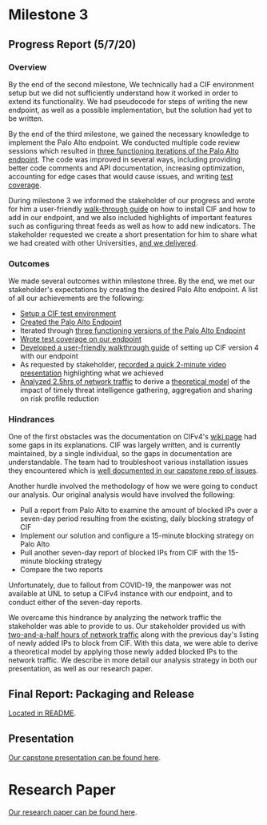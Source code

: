 # Milestone 3

## Progress Report (5/7/20)

### Overview

By the end of the second milestone, We technically had a CIF environment setup but we did not sufficiently understand how it worked in order to extend its functionality. We had pseudocode for steps of writing the new endpoint, as well as a possible implementation, but the solution had yet to be written.  

By the end of the third milestone, we gained the necessary knowledge to implement the Palo Alto endpoint.  We conducted multiple code review sessions which resulted in [three functioning iterations of the Palo Alto endpoint](https://github.com/neil-unomaha/CIF_CYBR_8950/tree/master/palo_endpoint_versions). The code was improved in several ways, including providing better code comments and API documentation, increasing optimization, accounting for edge cases that would cause issues, and writing [test coverage](https://github.com/neil-unomaha/CIF_CYBR_8950/tree/master/test-file). 

During milestone 3 we informed the stakeholder of our progress and wrote for him a user-friendly [walk-through guide](https://github.com/neil-unomaha/CIF_CYBR_8950/blob/master/cif-install-walkthrough.md) on how to install CIF and how to add in our endpoint, and we also included highlights of important features such as configuring threat feeds as well as how to add new indicators. The stakeholder requested we create a short presentation for him to share what we had created with other Universities, [and we delivered](https://app.vidgrid.com/view/8JmGblYqwkXE/?sr=0sOkk6).

### Outcomes

We made several outcomes within milestone three. By the end, we met our stakeholder's expectations by creating the desired Palo Alto endpoint.  A list of all our achievements are the following:

* [Setup a CIF test environment](https://github.com/neil-unomaha/CIF_CYBR_8950/issues/20)
* [Created the Palo Alto Endpoint](https://github.com/neil-unomaha/CIF_CYBR_8950/tree/master/cif-palo-changes)
* Iterated through [three functioning versions of the Palo Alto Endpoint](https://github.com/neil-unomaha/CIF_CYBR_8950/tree/master/palo_endpoint_versions)
* [Wrote test coverage on our endpoint](https://github.com/neil-unomaha/CIF_CYBR_8950/blob/master/test-file/test_basics.py)
* [Developed a user-friendly walkthrough guide](https://github.com/neil-unomaha/CIF_CYBR_8950/blob/master/cif-install-walkthrough.md) of setting up CIF version 4 with our endpoint
* As requested by stakeholder, [recorded a quick 2-minute video presentation](https://app.vidgrid.com/view/8JmGblYqwkXE/?sr=0sOkk6) highlighting what we achieved
* [Analyzed 2.5hrs of network traffic](https://github.com/neil-unomaha/CIF_CYBR_8950/blob/master/SanitizedParsedPackets.csv) to derive a [theoretical model](https://github.com/neil-unomaha/CIF_CYBR_8950/blob/master/Assets/milestone_3.pptx) of the impact of timely threat intelligence gathering, aggregation and sharing on risk profile reduction


### Hindrances

One of the first obstacles was the documentation on CIFv4's [wiki page](https://github.com/csirtgadgets/cifsdk-v4-py/wiki) had some gaps in its explanations.  CIF was largely written, and is currently maintained, by a single individual, so the gaps in documentation are understandable. The team had to troubleshoot various installation issues they encountered which is [well documented in our capstone repo of issues](https://github.com/neil-unomaha/CIF_CYBR_8950/issues/20).  

Another hurdle involved the methodology of how we were going to conduct our analysis.  Our original analysis would have involved the following:
* Pull a report from Palo Alto to examine the amount of blocked IPs over a seven-day period resulting from the existing, daily blocking strategy of CIF
* Implement our solution and configure a 15-minute blocking strategy on Palo Alto
* Pull another seven-day report of blocked IPs from CIF with the 15-minute blocking strategy
* Compare the two reports

Unfortunately, due to fallout from COVID-19, the manpower was not available at UNL to setup a CIFv4 instance with our endpoint, and to conduct either of the seven-day reports.  

We overcame this hindrance by analyzing the network traffic the stakeholder was able to provide to us.  Our stakeholder provided us with [two-and-a-half hours of network traffic](https://github.com/neil-unomaha/CIF_CYBR_8950/blob/master/SanitizedParsedPackets.csv) along with the previous day's listing of newly added IPs to block from CIF.  With this data, we were able to derive a theoretical model by applying those newly added blocked IPs to the network traffic.  We describe in more detail our analysis strategy in both our presentation, as well as our research paper.

## Final Report: Packaging and Release
[Located in README](https://github.com/neil-unomaha/CIF_CYBR_8950/blob/master/finalreport.md).

## Presentation
[Our capstone presentation can be found here](https://app.vidgrid.com/view/J4gY8JH6x7rb).

# Research Paper
[Our research paper can be found here](https://github.com/neil-unomaha/CIF_CYBR_8950/blob/master/ResearchPaper.md).
